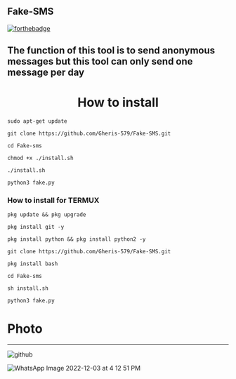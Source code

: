 ## Fake-SMS
[![forthebadge](https://forthebadge.com/images/badges/made-with-python.svg)](https://forthebadge.com)

<h2>The function of this tool is to send anonymous messages but this tool can only send one message per day </h2>

<h1  align="center">How to install</h1>

``
sudo apt-get update
``

``
git clone https://github.com/Gheris-579/Fake-SMS.git
``

``
cd Fake-sms
``

``
chmod +x ./install.sh
``

``
./install.sh
``

``
python3 fake.py
``
<h3>How to install for TERMUX</h3>

``
pkg update && pkg upgrade
``

``
pkg install git -y
``

``
pkg install python && pkg install python2 -y
``

``
git clone https://github.com/Gheris-579/Fake-SMS.git
``

``
pkg install bash
``

``
cd Fake-sms
``

``
sh install.sh
``

``
python3 fake.py
``


# Photo
***


![github](https://user-images.githubusercontent.com/103877241/205496862-6463e7e3-72fd-42db-81e5-50cf93b0e063.png)


![WhatsApp Image 2022-12-03 at 4 12 51 PM](https://user-images.githubusercontent.com/103877241/205496868-39c371fb-b185-4c1c-a486-6d8d969ce7e2.jpeg)


